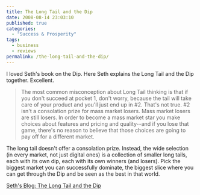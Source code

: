 ```yaml
---
title: The Long Tail and the Dip
date: 2008-08-14 23:03:10
published: true
categories:
  - "Success & Prosperity"
tags:
  - business
  - reviews
permalink: /the-long-tail-and-the-dip/
---
```

I loved Seth's book on the Dip. Here Seth explains the Long Tail and the Dip together. Excellent.

>The most common misconception about Long Tail thinking is that if you don't succeed at pocket 1, don't worry, because the tail will take care of your product and you'll just end up in #2. That's not true. #2 isn't a consolation prize for mass market losers. Mass market losers are still losers. In order to become a mass market star you make choices about features and pricing and quality--and if you lose that game, there's no reason to believe that those choices are going to pay off for a different market.

The long tail doesn't offer a consolation prize. Instead, the wide selection (in every market, not just digital ones) is a collection of smaller long tails, each with its own dip, each with its own winners (and losers). Pick the biggest market you can successfully dominate, the biggest slice where you can get through the Dip and be seen as the best in that world.

[Seth's Blog: The Long Tail and the Dip](http://sethgodin.typepad.com/seths_blog/2008/07/the-long-tail-t.html)